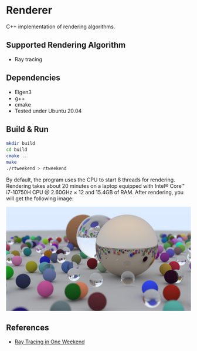 # Renderer

C++ implementation of rendering algorithms. 

## Supported Rendering Algorithm

* Ray tracing 

## Dependencies 

* Eigen3
* g++ 
* cmake
* Tested under Ubuntu 20.04 

## Build & Run

```bash
mkdir build
cd build
cmake ..
make 
./rtweekend > rtweekend 
```

By default, the program uses the CPU to start 8 threads for rendering. Rendering takes about 20 minutes on a laptop equipped with Intel® Core™ i7-10750H CPU @ 2.60GHz × 12 and 15.4GB of RAM. After rendering, you will get the following image:

![](figs/rtweekend.png)

## References

* [Ray Tracing in One Weekend](ttps://raytracing.github.io/books/RayTracingInOneWeekend.html#wherenext?/nextsteps/otherdirections)